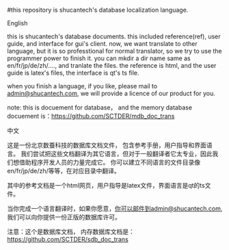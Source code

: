 #this repository is shucantech's database localization language.

English

this is shucantech's database documents. this included reference(ref), user guide, and interface for gui's client. now, we want translate to other language, but it is so professtional for normal translator, so we try to use the programmer power to finish it. you can mkdir a dir name same as en/fr/jp/de/zh/...., and tranlate the files. the reference is html, and the user guide is latex's files, the interface is qt's ts file.

when you finish a language, if you like, please mail to admin@shucantech.com, we will provide a licence of our product for you.


note: this is docuement for database，
    and the memory database docuement is：https://github.com/SCTDER/mdb_doc_trans

中文

这是一份北京数蚕科技的数据库文档文件， 包含参考手册，用户指导和界面语言。 我们尝试把这些文档翻译为其它语言，但对于一般翻译者它太专业，因此我们想借助程序开发人员的力量完成它。 你可以建立不同语言的文件目录像en/fr/jp/de/zh/等等，在对应目录中翻译。

其中的参考文档是一个html网页，用户指导是latex文件，界面语言是qt的ts文件。

当你完成一个语言翻译时，如果你愿意，你可以邮件到admin@shucantech.com, 我们可以向你提供一份正版的数据库许可。

注意：这个是数据库文档，
    内存数据库文档是：https://github.com/SCTDER/sdb_doc_trans
